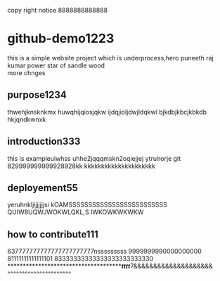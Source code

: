 copy right notice  8888888888888
# github-demo1223
this is a simple website project which is underprocess,hero puneeth raj kumar power star of sandle wood\
more chnges
## purpose1234
thwehjknsknkmx huwqhijqiosjqkw ijdqjioljdwjldqkwl bjkdbjkbcjkbkdb hkjqndkwnxk
## introduction333
this is exampleuiwhss uhhe2jqqqmskn2oqiejjej ytruirorje git
829999999999928928kk
kkkkkkkkkkkkkkkkkkkkk
## deployement55
yeruhnkljijjjjjjsi    kOAMSSSSSSSSSSSSSSSSSSSSSSSSS QUIW8UQWJWOKWLQKL,S IWKOWKWKWKW
## how to contribute111
637777777777777777777777nsssssssss 9999999990000000000 81111111111111101
83333333333333333333333330
************************************************tttt***********7&&&&&&&&&&&&&&&&&&&&
^^^^^^^^^^^^^^^^^^^^^^
